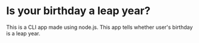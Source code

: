 # Is your birthday a leap year?

This is a CLI app made using node.js. This app tells whether user's birthday is a leap year.
